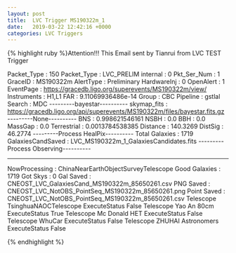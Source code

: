 ```yaml
---
layout: post
title:  LVC Trigger MS190322m_1
date:   2019-03-22 12:42:16 +0000
categories: LVC Triggers
---
```

{% highlight ruby %}Attention!!!
This Email sent by Tianrui from LVC TEST Trigger


Packet_Type          : 150 
Packet_Type          : LVC_PRELIM 
internal             : 0 
Pkt_Ser_Num          : 1 
GraceID              : MS190322m 
AlertType            : Preliminary 
HardwareInj          : 0 
OpenAlert            : 1 
EventPage            : https://gracedb.ligo.org/superevents/MS190322m/view/ 
Instruments          : H1,L1 
FAR                  : 9.11069936486e-14 
Group                : CBC 
Pipeline             : gstlal 
Search               : MDC 
---------bayestar----------
skymap_fits          : https://gracedb.ligo.org/api/superevents/MS190322m/files/bayestar.fits.gz 
---------None----------
BNS                  : 0.998621546161 
NSBH                 : 0.0 
BBH                  : 0.0 
MassGap              : 0.0 
Terrestrial          : 0.0013784538385 
Distance             : 140.3269 
DistSig              : 46.2774 
---------Process HealPix----------
Total Galaxies       : 1719 
GalaxiesCandSaved    : LVC_MS190322m_1_GalaxiesCandidates.fits 
---------Process Observing----------
***************************************
NowProcessing        : ChinaNearEarthObjectSurveyTelescope 
Good Galaxies        : 1719 
Got Skys             : 0 
Gal Saved            : CNEOST_LVC_GalaxiesCand_MS190322m_85650261.csv 
PNG Saved            : CNEOST_LVC_NotOBS_PointSeq_MS190322m_85650261.png 
Point Saved          : CNEOST_LVC_NotOBS_PointSeq_MS190322m_85650261.csv 
Telescope TsinghuaNAOCTelescope ExecuteStatus False 
Telescope Yao An 80cm ExecuteStatus True 
Telescope Mc Donald HET ExecuteStatus False 
Telescope WhuCar ExecuteStatus False 
Telescope ZHUHAI Astronomers ExecuteStatus False 

{% endhighlight %}